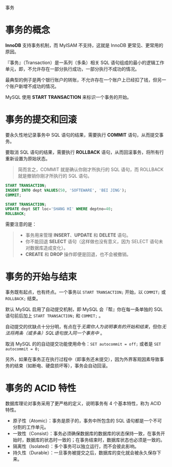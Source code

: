 <span class="title">事务</span>

# 事务的概念

**InnoDB** 支持事务机制，而 MyISAM 不支持，这就是 InnoDB 更常见、更常用的原因。

『事务』（Transaction）是一系列（多条）相关 SQL 语句组成的最小的逻辑工作单元，即，不允许存在一部分执行成功，一部分执行不成功的情况。

最典型的例子是两个银行账户的转账，不允许存在一个账户上已经扣了钱，但另一个账户新增不成功的情况。

MySQL 使用 **START TRANSACTION** 来标识一个事务的开始。

# 事务的提交和回滚

要永久性地记录事务中 SQL 语句的结果，需要执行 **COMMIT** 语句，从而提交事务。

要取消 SQL 语句的结果，需要执行 **ROLLBACK** 语句，从而回滚事务，将所有行重新设置为原始状态。

> 简而言之，COMMIT 就是确认你刚才所执行的 SQL 语句，而 ROLLBACK 就是撤销你刚才所执行的 SQL 语句。

```sql
START TRANSACTION;
INSERT INTO dept VALUES(50, 'SOFTEWARE', 'BEI JING');
COMMIT;
```

```sql
START TRANSACTION;
UPDATE dept SET loc='SHANG HI' WHERE deptno=40;
ROLLBACK;
```

需要注意的是：

  > - 事务用来管理 **INSERT**、**UPDATE** 和 **DELETE** 语句。
  > - 你不能回退 **SELECT** 语句（这样做也没有意义，因为 SELECT 语句未对数据库造成变化）。
  > - **CREATE** 和 **DROP** 操作即便是回退，也不会被撤销。

# 事务的开始与结束

事务既有起点，也有终点。一个事务以 `START TRANSACTION;` 开始，以 `COMMIT;` 或 `ROLLBACK;` 结束。

默认 MySQL 启用了自动提交机制，即 MySQL 会『帮』你在每一条单独的 SQL 语句前后加上 `START TRANSACTION;` 和 `COMMIT;` 。

自动提交的优缺点十分分明，有点在于*无需你人为说明事务的开始和结束*，但你*无法将两条（或多条）SQL语句放入同一个事务中* 。

取消 MySQL 的的自动提交功能使用命令：`SET autocommit = off;` 或者是  `SET autocommit = 0;`

另外，如果在事务正在执行过程中（即事务还未提交），因为外界客观因素导致事务的结束（如断电、硬盘损坏等），事务会自动回滚。

# 事务的 ACID 特性

数据库理论对事务采用了更严格的定义，说明事务有 4 个基本特性，称为 ACID 特性。

- 原子性（Atomic）：事务是原子的，事务中所包含的 SQL 语句都是一个不可分割的工作单元。
- 一致性（Consist）：事务必须确保数据库的数据库的状态保持一致，在事务开始时，数据库的状态时一致的；在事务结束时，数据库状态也必须是一致的。
- 隔离性（Isolated）：多个事务可以独立运行，而不会彼此影响。
- 持久性（Durable）：一旦事务被提交之后，数据库的变化就会被永久保存下来。
